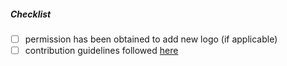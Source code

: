 <!--
Thank you for your pull request. Please provide a description above and review
the requirements below.
-->

##### Checklist
<!-- Remove items that do not apply. For completed items, change [ ] to [x]. -->

- [ ] permission has been obtained to add new logo (if applicable)
- [ ] contribution guidelines followed [here](https://github.com/adoptium/adoptium.net/blob/master/CONTRIBUTING.md)
